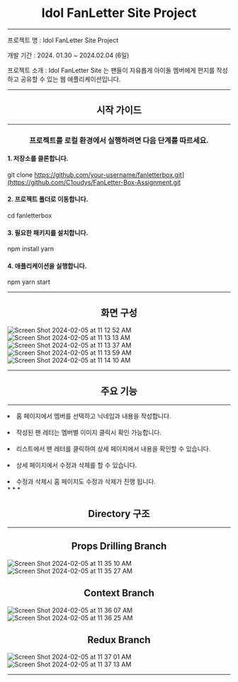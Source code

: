 # <div align="center">Idol FanLetter Site Project</div>
* * *  
프로젝트 명 : Idol FanLetter Site Project

개발 기간 : 2024. 01.30 ~ 2024.02.04 (6일)

프로젝트 소개 : Idol FanLetter Site 는 팬들이 자유롭게 아이돌 멤버에게 편지를 작성하고 공유할 수 있는 웹 애플리케이션입니다.

* * *  
## <div align="center">시작 가이드</div>
* * *
### <div align="center">프로젝트를 로컬 환경에서 실행하려면 다음 단계를 따르세요.</div>
#### 1. 저장소를 클론합니다.

git clone https://github.com/your-username/fanletterbox.git](https://github.com/C1oudys/FanLetter-Box-Assignment.git

  
#### 2. 프로젝트 폴더로 이동합니다.  

cd fanletterbox

#### 3. 필요한 패키지를 설치합니다.

npm install yarn

#### 4. 애플리케이션을 실행합니다.

npm yarn start
* * *
## <div align="center">화면 구성</div>
![Screen Shot 2024-02-05 at 11 12 52 AM](https://github.com/C1oudys/FanLetter-Box-Assignment/assets/153264541/93ff09e1-986d-4456-8bce-70f57c68830a)
![Screen Shot 2024-02-05 at 11 13 13 AM](https://github.com/C1oudys/FanLetter-Box-Assignment/assets/153264541/9599412f-4397-4ea1-9108-91c5517c2bf9)
![Screen Shot 2024-02-05 at 11 13 37 AM](https://github.com/C1oudys/FanLetter-Box-Assignment/assets/153264541/6ddd7a68-689b-4ed6-9326-dae4b345b6ba)
![Screen Shot 2024-02-05 at 11 13 59 AM](https://github.com/C1oudys/FanLetter-Box-Assignment/assets/153264541/8bd6dde5-7f9c-4999-adea-b6adc083dded)
![Screen Shot 2024-02-05 at 11 14 10 AM](https://github.com/C1oudys/FanLetter-Box-Assignment/assets/153264541/848a4192-35fc-41b4-9b00-6c3db81d6a0d)
* * *
## <div align="center">주요 기능</div>
* * *
<li>홈 페이지에서 멤버를 선택하고 닉네임과 내용을 작성합니다.</li>  
<br>
<li>작성된 팬 레터는 멤버별 이미지 클릭시 확인 가능합니다.</li>  
<br>
<li>리스트에서 팬 레터를 클릭하여 상세 페이지에서 내용을 확인할 수 있습니다.</li>  
<br>
<li>상세 페이지에서 수정과 삭제를 할 수 있습니다.</li>  
<br>
<li>수정과 삭제시 홈 페이지도 수정과 삭제가 진행 됩니다.</li>
* * *

## <div align="center">Directory 구조</div>
* * *

## <div align="center">Props Drilling Branch</div>

![Screen Shot 2024-02-05 at 11 35 10 AM](https://github.com/C1oudys/FanLetter-Box-Assignment/assets/153264541/3039fa1d-cc55-4f27-9ab2-d021214737a2)
![Screen Shot 2024-02-05 at 11 35 27 AM](https://github.com/C1oudys/FanLetter-Box-Assignment/assets/153264541/579aa9ca-7db5-4768-b316-68f678ae29ff)

## <div align="center">Context Branch</div>

![Screen Shot 2024-02-05 at 11 36 07 AM](https://github.com/C1oudys/FanLetter-Box-Assignment/assets/153264541/f6e94581-489d-457d-8deb-8afff5ec7bfa)
![Screen Shot 2024-02-05 at 11 36 25 AM](https://github.com/C1oudys/FanLetter-Box-Assignment/assets/153264541/a8263391-d78a-4dd8-a6fb-d79dc37d6e12)

## <div align="center">Redux Branch</div>

![Screen Shot 2024-02-05 at 11 37 01 AM](https://github.com/C1oudys/FanLetter-Box-Assignment/assets/153264541/00255b16-0e19-4271-9576-d57e7ff07691)
![Screen Shot 2024-02-05 at 11 37 13 AM](https://github.com/C1oudys/FanLetter-Box-Assignment/assets/153264541/ac120cdf-6352-44eb-b6db-a2ee73e0bea1)

* * *
